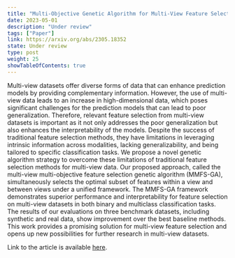 ```yaml
---
title: "Multi-Objective Genetic Algorithm for Multi-View Feature Selection"
date: 2023-05-01
description: "Under review"
tags: ["Paper"]
link: https://arxiv.org/abs/2305.18352
state: Under review
type: post
weight: 25
showTableOfContents: true
---
```


Multi-view datasets offer diverse forms of data that can enhance prediction models by providing complementary information. However, the use of multi-view data leads to an increase in high-dimensional data, which poses significant challenges for the prediction models that can lead to poor generalization. Therefore, relevant feature selection from multi-view datasets is important as it not only addresses the poor generalization but also enhances the interpretability of the models. Despite the success of traditional feature selection methods, they have limitations in leveraging intrinsic information across modalities, lacking generalizability, and being tailored to specific classification tasks. We propose a novel genetic algorithm strategy to overcome these limitations of traditional feature selection methods for multi-view data. Our proposed approach, called the multi-view multi-objective feature selection genetic algorithm (MMFS-GA), simultaneously selects the optimal subset of features within a view and between views under a unified framework. The MMFS-GA framework demonstrates superior performance and interpretability for feature selection on multi-view datasets in both binary and multiclass classification tasks. The results of our evaluations on three benchmark datasets, including synthetic and real data, show improvement over the best baseline methods. This work provides a promising solution for multi-view feature selection and opens up new possibilities for further research in multi-view datasets.

Link to the article is available [here](https://arxiv.org/abs/2305.18352).